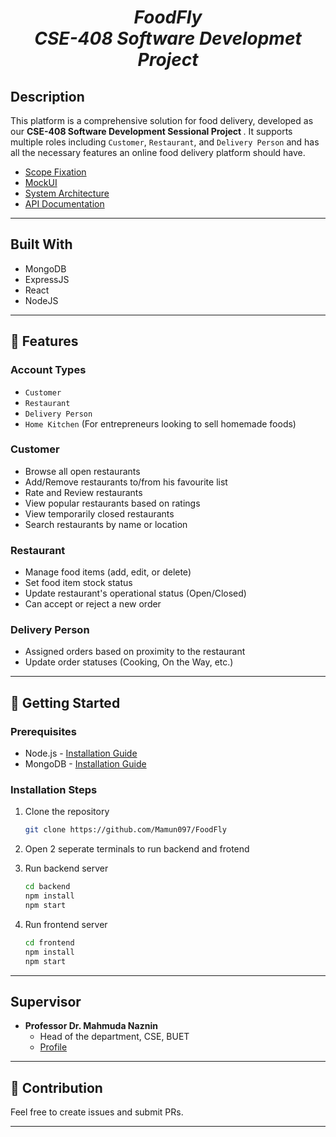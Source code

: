 <h1 align="center"><i>FoodFly<br>CSE-408 Software Developmet Project</i></h1>


## Description

This platform is a comprehensive solution for food delivery, developed as our <b>CSE-408 Software Development Sessional Project </b>. It supports multiple roles including `Customer`, `Restaurant`, and `Delivery Person` and has all the necessary features an online food delivery platform should have.
- [Scope Fixation](https://view.officeapps.live.com/op/view.aspx?src=https%3A%2F%2Fraw.githubusercontent.com%2FMamun097%2FFoodFly%2Fmain%2FApplication%2520Design%2FScope%2520Fixation.pptx&wdOrigin=BROWSELINK)
- [MockUI](https://view.officeapps.live.com/op/view.aspx?src=https%3A%2F%2Fraw.githubusercontent.com%2FMamun097%2FFoodFly%2Fmain%2FApplication%2520Design%2FMockUI.pptx&wdOrigin=BROWSELINK)
- [System Architecture](https://view.officeapps.live.com/op/view.aspx?src=https%3A%2F%2Fraw.githubusercontent.com%2FMamun097%2FFoodFly%2Fmain%2FApplication%2520Design%2FSystem_Architecture.pptx&wdOrigin=BROWSELINK)
- [API Documentation](https://view.officeapps.live.com/op/view.aspx?src=https%3A%2F%2Fraw.githubusercontent.com%2FMamun097%2FFoodFly%2Fmain%2FApplication%2520Design%2FAPI_Documentation.xlsx&wdOrigin=BROWSELINK)

---

## Built With
- MongoDB
- ExpressJS
- React
- NodeJS

---

## 🌟 Features

### Account Types

- `Customer`
- `Restaurant`
- `Delivery Person`
- `Home Kitchen` (For entrepreneurs looking to sell homemade foods)

### Customer

- Browse all open restaurants
- Add/Remove restaurants to/from his favourite list
- Rate and Review restaurants
- View popular restaurants based on ratings
- View temporarily closed restaurants
- Search restaurants by name or location

### Restaurant

- Manage food items (add, edit, or delete)
- Set food item stock status
- Update restaurant's operational status (Open/Closed)
- Can accept or reject a new order

### Delivery Person

- Assigned orders based on proximity to the restaurant
- Update order statuses (Cooking, On the Way, etc.)

---

## 🚀 Getting Started

### Prerequisites

- Node.js - [Installation Guide](https://nodejs.org/en)
- MongoDB - [Installation Guide](https://www.youtube.com/watch?v=PHXhuc8MwRw)


### Installation Steps

1. Clone the repository
    ```bash
    git clone https://github.com/Mamun097/FoodFly
    ```
2. Open 2 seperate terminals to run backend and frotend

3. Run backend server
    ```bash
    cd backend
    npm install
    npm start
    ```
4. Run frontend server
    ```bash
    cd frontend
    npm install
    npm start
    ```

---

## Supervisor
- <b>Professor Dr. Mahmuda Naznin</b><br>
  - Head of the department, CSE, BUET
  - [Profile](https://cse.buet.ac.bd/faculty_list/detail/mahmudanaznin)

---

## 🤝 Contribution

Feel free to create issues and submit PRs.

---

